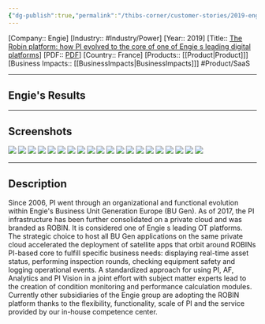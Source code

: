 ```yaml
---
{"dg-publish":true,"permalink":"/thibs-corner/customer-stories/2019-engie-the-robin-platform-how-pi-evolved-to-the-core-of-one-of-engie-s-leading-digital-platforms/","noteIcon":""}
---
```


[Company:: Engie]
[Industry:: #Industry/Power]
[Year:: 2019]
[Title:: [The Robin platform: how PI evolved to the core of one of Engie s leading digital platforms](https://resources.osisoft.com/presentations/the-robin-platform--how-pi-evolved-to-the-core-of-one-of-engie-s-leading-digital-platforms/)]
[PDF:: [PDF](https://cdn.osisoft.com/osi/presentations/2019-uc-gothenburg/UC19EU-D2PG05-Engie-VanBrabant-The-Robin-platform-how-PI-evolved-to-the-core-of-one-of-Engies-lea.pdf)]
[Country:: France]
[Products:: [[Product\|Product]]]
[Business Impacts:: [[BusinessImpacts\|BusinessImpacts]]]
#Product/SaaS  

---
## Engie's Results

---
## Screenshots
![](https://i.imgur.com/zfpjDEt.png)
![](https://i.imgur.com/ceAd46F.png)
![](https://i.imgur.com/7nBvevm.png)
![](https://i.imgur.com/4Xkw5Iq.png)
![](https://i.imgur.com/wEQjjf4.png)
![](https://i.imgur.com/OROcOsU.png)
![](https://i.imgur.com/14WCA8N.png)
![](https://i.imgur.com/k9QMiJi.png)
![](https://i.imgur.com/UCbKRE0.png)
![](https://i.imgur.com/CyxZ3Ce.png)
![](https://i.imgur.com/bojXpbA.png)
![](https://i.imgur.com/gWYhkuz.png)
![](https://i.imgur.com/rDoXBqK.png)
![](https://i.imgur.com/5R8bjfQ.png)
![](https://i.imgur.com/QyGIeZq.png)
![](https://i.imgur.com/cns9lkC.png)
![](https://i.imgur.com/Q5vSGmV.png)
![](https://i.imgur.com/yqZLVWm.png)
![](https://i.imgur.com/ycN9o4e.png)
![](https://i.imgur.com/IhnQ9hM.png)

---
## Description
Since 2006, PI went through an organizational and functional evolution within Engie's Business Unit Generation Europe (BU Gen). As of 2017, the PI infrastructure has been further consolidated on a private cloud and was branded as ROBIN. It is considered one of Engie s leading OT platforms. The strategic choice to host all BU Gen applications on the same private cloud accelerated the deployment of satellite apps that orbit around ROBINs PI-based core to fulfill specific business needs: displaying real-time asset status, performing inspection rounds, checking equipment safety and logging operational events. A standardized approach for using PI, AF, Analytics and PI Vision in a joint effort with subject matter experts lead to the creation of condition monitoring and performance calculation modules. Currently other subsidiaries of the Engie group are adopting the ROBIN platform thanks to the flexibility, functionality, scale of PI and the service provided by our in-house competence center.